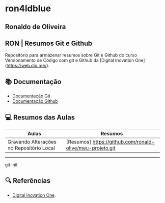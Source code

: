 # ron4ldblue

## Ronaldo de Oliveira

## RON | Resumos Git e Github

Repositório para armazenar resumos sobre Git e Github do curso Versionamento de Código com git e Github da [Digital Inovation One] (https://web.dio.me/).

## 📚 Documentação

- [Documentação Git](https://git-scm.com/docs)
- [Documentação Github](docs.github.com/)

## 💻 Resumos das Aulas

| Aulas | Resumos |
| ----- | ------- |
|Gravando Alterações no Repositório Local | [Resumos] <https://github.com/ronald-olive/meu-projeto.git> |

---
git init  

## 🔍 Referências

- [Digital Inovation One](docs.github.com).
